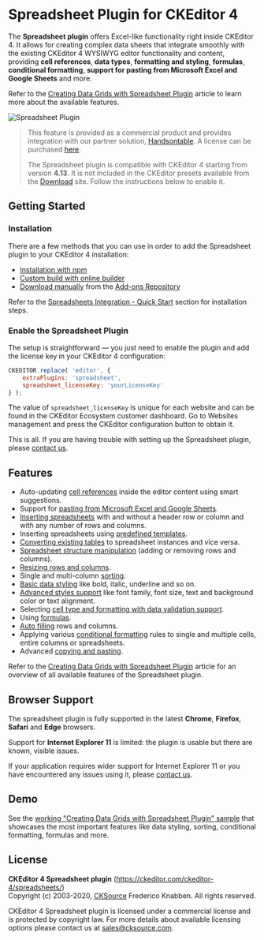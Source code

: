 # Spreadsheet Plugin for CKEditor 4

The **Spreadsheet plugin** offers Excel-like functionality right inside CKEditor 4. It allows for creating complex data sheets that integrate smoothly with the existing CKEditor 4 WYSIWYG editor functionality and content, providing **cell references**, **data types**, **formatting and styling**, **formulas**, **conditional formatting**, **support for pasting from Microsoft Excel and Google Sheets** and more.

Refer to the [Creating Data Grids with Spreadsheet Plugin](https://ckeditor.com/docs/ckeditor4/latest/features/spreadsheets.html) article to learn more about the available features.

![Spreadsheet Plugin](https://c.cksource.com/a/1/img/npm/ckeditor4-spreadsheets.jpg)

> This feature is provided as a commercial product and provides integration with our partner solution, [Handsontable](https://handsontable.com/). A license can be purchased [here](https://ckeditor.com/contact/).
>
> The Spreadsheet plugin is compatible with CKEditor 4 starting from version **4.13**. It is not included in the CKEditor presets available from the [Download](https://ckeditor.com/ckeditor-4/download/) site. Follow the instructions below to enable it.

## Getting Started

### Installation

There are a few methods that you can use in order to add the Spreadsheet plugin to your CKEditor 4 installation:

* [Installation with npm](https://ckeditor.com/docs/ckeditor4/latest/guide/dev_spreadsheets.html#installation-with-npm)
* [Custom build with online builder](https://ckeditor.com/docs/ckeditor4/latest/guide/dev_spreadsheets.html#custom-build-with-online-builder)
* [Download manually](https://ckeditor.com/docs/ckeditor4/latest/guide/dev_spreadsheets.html#download-manually-from-the-add-ons-repository) from the [Add-ons Repository](https://ckeditor.com/cke4/addon/spreadsheet)

Refer to the [Spreadsheets Integration - Quick Start](https://ckeditor.com/docs/ckeditor4/latest/guide/dev_spreadsheets.html#quick-start) section for installation steps.

### Enable the Spreadsheet Plugin

The setup is straightforward &mdash; you just need to enable the plugin and add the license key in your CKEditor 4 configuration:

```js
CKEDITOR.replace( 'editor', {
    extraPlugins: 'spreadsheet',
    spreadsheet_licenseKey: 'yourLicenseKey'
} );
```

The value of `spreadsheet_licenseKey` is unique for each website and can be found in the CKEditor Ecosystem customer dashboard. Go to Websites management and press the CKEditor configuration button to obtain it.

This is all. If you are having trouble with setting up the Spreadsheet plugin, please [contact us](https://ckeditor.com/contact/).

## Features

* Auto-updating [cell references](https://ckeditor.com/docs/ckeditor4/latest/features/spreadsheets.html#cell-referencing) inside the editor content using smart suggestions.
* Support for [pasting from Microsoft Excel and Google Sheets](https://ckeditor.com/docs/ckeditor4/latest/features/spreadsheets.html#pasting-from-microsoft-excel-and-google-sheets).
* [Inserting spreadsheets](https://ckeditor.com/docs/ckeditor4/latest/features/spreadsheets.html#inserting-spreadsheet-widget) with and without a header row or column and with any number of rows and columns.
* Inserting spreadsheets using [predefined templates](https://ckeditor.com/docs/ckeditor4/latest/guide/dev_spreadsheets.html#content-templates-plugin-integration).
* [Converting existing tables](https://ckeditor.com/docs/ckeditor4/latest/features/spreadsheets.html#converting-existing-tables) to spreadsheet instances and vice versa.
* [Spreadsheet structure manipulation](https://ckeditor.com/docs/ckeditor4/latest/features/spreadsheets.html#spreadsheet-structure-manipulation) (adding or removing rows and columns).
* [Resizing rows and columns](https://ckeditor.com/docs/ckeditor4/latest/features/spreadsheets.html#resizing-rows-and-columns).
* Single and multi-column [sorting](https://ckeditor.com/docs/ckeditor4/latest/features/spreadsheets.html#sorting).
* [Basic data styling](https://ckeditor.com/docs/ckeditor4/latest/features/spreadsheets.html#basic-styles-support ) like bold, italic, underline and so on.
* [Advanced styles support](https://ckeditor.com/docs/ckeditor4/latest/features/spreadsheets.html#advanced-styles-support) like font family, font size, text and background color or text alignment.
* Selecting [cell type and formatting with data validation support](https://ckeditor.com/docs/ckeditor4/latest/features/spreadsheets.html#data-types-formats-and-validation).
* Using [formulas](https://ckeditor.com/docs/ckeditor4/latest/features/spreadsheets.html#formulas).
* [Auto filling](https://ckeditor.com/docs/ckeditor4/latest/features/spreadsheets.html#auto-fill-in-all-directions) rows and columns.
* Applying various [conditional formatting](https://ckeditor.com/docs/ckeditor4/latest/features/spreadsheets.html#conditional-formatting) rules to single and multiple cells, entire columns or spreadsheets.
* Advanced [copying and pasting](https://ckeditor.com/docs/ckeditor4/latest/features/spreadsheets.html#duplicating-spreadsheet-part-with-copy-and-paste).

Refer to the [Creating Data Grids with Spreadsheet Plugin](https://ckeditor.com/docs/ckeditor4/latest/features/spreadsheets.html) article for an overview of all available features of the Spreadsheet plugin.

## Browser Support

The spreadsheet plugin is fully supported in the latest **Chrome**, **Firefox**, **Safari** and **Edge** browsers.

Support for **Internet Explorer 11** is limited: the plugin is usable but there are known, visible issues.

If your application requires wider support for Internet Explorer 11 or you have encountered any issues using it, please [contact us](https://ckeditor.com/contact/).

## Demo

See the [working "Creating Data Grids with Spreadsheet Plugin" sample](https://ckeditor.com/docs/ckeditor4/latest/examples/spreadsheets.html) that showcases the most important features like data styling, sorting, conditional formatting, formulas and more.

## License

**CKEditor 4 Spreadsheet plugin** (https://ckeditor.com/ckeditor-4/spreadsheets/)<br>
Copyright (c) 2003-2020, [CKSource](http://cksource.com) Frederico Knabben. All rights reserved.

CKEditor 4 Spreadsheet plugin is licensed under a commercial license and is protected by copyright law.
For more details about available licensing options please contact us at sales@cksource.com.

